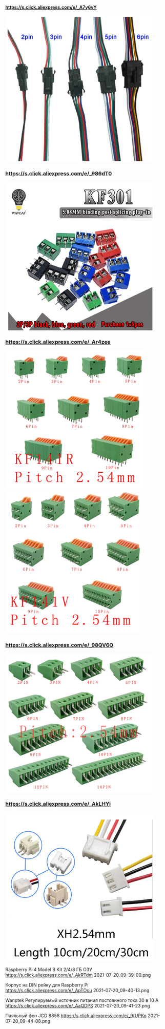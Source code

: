 #### https://s.click.aliexpress.com/e/_A7y6vY
![картинка](https://github.com/White-SinSay/ali/blob/main/images/2021-07-17_14-51-56.png)

### https://s.click.aliexpress.com/e/_986dT0
![картинка](https://github.com/White-SinSay/ali/blob/main/images/2021-07-17_14-52-48.png)

### https://s.click.aliexpress.com/e/_Ar4zee
![картинка](https://github.com/White-SinSay/ali/blob/main/images/2021-07-17_14-54-03.png)
![картинка](https://github.com/White-SinSay/ali/blob/main/images/2021-07-17_14-54-32.png)

### https://s.click.aliexpress.com/e/_98QV6O
![картинка](https://github.com/White-SinSay/ali/blob/main/images/2021-07-17_14-55-11.png)

### https://s.click.aliexpress.com/e/_AkLHYi
![картинка](https://github.com/White-SinSay/ali/blob/main/images/2021-07-17_14-55-55.png)

Raspberry Pi 4 Model B Kit 2/4/8 ГБ ОЗУ
https://s.click.aliexpress.com/e/_AkRTdm
2021-07-20_09-39-00.png

Корпус на DIN рейку для Raspberry Pi
https://s.click.aliexpress.com/e/_ApTOou
2021-07-20_09-40-13.png

Wanptek Регулируемый источник питания постоянного тока 30 в 10 А
https://s.click.aliexpress.com/e/_AaQDPS
2021-07-20_09-41-23.png

Паяльный фен JCD 8858
https://s.click.aliexpress.com/e/_9fUPKo
2021-07-20_09-44-08.png
